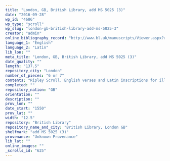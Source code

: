 ```yaml
---
title: "London, GB, British Library, add MS 5025 (3)"
date: "2016-09-28"
wp_id: "4686"
wp_type: "scroll"
wp_slug: "london-gb-british-library-add-ms-5025-3"
creator: "admin"
online_bibliography_record: "http://www.bl.uk/manuscripts/Viewer.aspx?ref=add_ms_5025_f003ar"
language_1: "English"
language_2: "Latin"
lib_lon: ""
meta_title: "London, GB, British Library, add MS 5025 (3)"
date_quality: ""
length: "137.5"
repository_city: "London"
number_of_pieces: "6 or 7"
contents: "Ripley Scroll. English verses and Latin inscriptions for illustrations."
completed: ""
repository_nation: "GB"
orientation: ""
description: ""
prov_lon: ""
date_start: "1550"
prov_lat: ""
width: "12.5"
repository: "British Library"
repository_name_and_city: "British Library, London GB"
shelfmark: "add MS 5025 (3)"
provenance: "Unknown Provenance"
lib_lat: ""
online_images: ""
_scrolls_id: "625"
---
```



